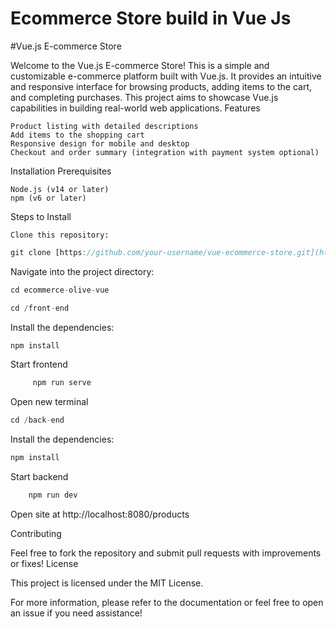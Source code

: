 # Ecommerce Store build in Vue Js 
#Vue.js E-commerce Store

Welcome to the Vue.js E-commerce Store! This is a simple and customizable e-commerce platform built with Vue.js. It provides an intuitive and responsive interface for browsing products, adding items to the cart, and completing purchases. This project aims to showcase Vue.js capabilities in building real-world web applications.
Features

    Product listing with detailed descriptions
    Add items to the shopping cart
    Responsive design for mobile and desktop
    Checkout and order summary (integration with payment system optional)

Installation
Prerequisites

    Node.js (v14 or later)
    npm (v6 or later)

Steps to Install

    Clone this repository:
```javascript
git clone [https://github.com/your-username/vue-ecommerce-store.git](https://github.com/joedewet36/ecommerce-olive-vue)](https://github.com/joedewet36/ecommerce-olive-vue.git
```
Navigate into the project directory:
```javascript
cd ecommerce-olive-vue

cd /front-end
```
Install the dependencies:
```javascript
npm install
```
Start frontend
```javascript
     npm run serve
```
Open new terminal
```javascript
cd /back-end
```
Install the dependencies:
```javascript
npm install
```
Start backend 
```javascript
    npm run dev
```

Open site at http://localhost:8080/products

Contributing

Feel free to fork the repository and submit pull requests with improvements or fixes!
License

This project is licensed under the MIT License.

For more information, please refer to the documentation or feel free to open an issue if you need assistance!
